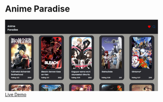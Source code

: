 # Anime Paradise

![image](./public/anime-paradise.png)
[Live Demo](https://reactanime-app.netlify.app/)